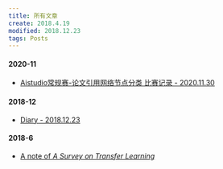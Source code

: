 ```yaml
---
title: 所有文章
create: 2018.4.19
modified: 2018.12.23
tags: Posts
---
```

#### 2020-11
* [Aistudio常规赛-论文引用网络节点分类 比赛记录 - 2020.11.30](./blog/201130/today.html)

#### 2018-12
* [Diary - 2018.12.23](./blog/181223/today.html)
#### 2018-6
* [A note of *A Survey on Transfer Learning*](./blog/180602/ASoTL.html)